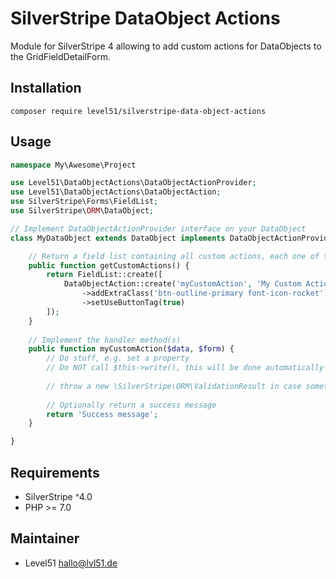 # SilverStripe DataObject Actions
Module for SilverStripe 4 allowing to add custom actions for DataObjects to the GridFieldDetailForm.

## Installation
`composer require level51/silverstripe-data-object-actions`

## Usage
```php
namespace My\Awesome\Project

use Level51\DataObjectActions\DataObjectActionProvider;
use Level51\DataObjectActions\DataObjectAction;
use SilverStripe\Forms\FieldList;
use SilverStripe\ORM\DataObject;

// Implement DataObjectActionProvider interface on your DataObject
class MyDataObject extends DataObject implements DataObjectActionProvider {

	// Return a field list containing all custom actions, each one of type DataObjectAction
	public function getCustomActions() {
		return FieldList::create([
			DataObjectAction::create('myCustomAction', 'My Custom Action')
				->addExtraClass('btn-outline-primary font-icon-rocket')
				->setUseButtonTag(true)
		]);
	}
	
	// Implement the handler method(s)
	public function myCustomAction($data, $form) {
		// Do stuff, e.g. set a property
		// Do NOT call $this->write(), this will be done automatically
		
		// throw a new \SilverStripe\ORM\ValidationResult in case something failed
		
		// Optionally return a success message
		return 'Success message';
	}

}
```

## Requirements
- SilverStripe ^4.0
- PHP >= 7.0

## Maintainer
- Level51 <hallo@lvl51.de>
